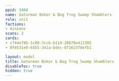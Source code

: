 ```yaml
---
ppid: 3468
name: Gatorman Bokor & Bog Trog Swamp Shamblers
role: unit
factions:
- minions
scans: 2
cards:
- c744e78b-1c00-3ccb-b11d-26678e412305
- 8f6531e0-65b5-341a-bdec-07162378efb1

layout: model
title: Gatorman Bokor & Bog Trog Swamp Shamblers
disableToc: true
hidden: true
---
```

